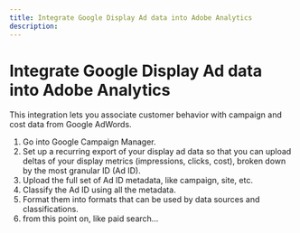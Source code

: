 ```yaml
---
title: Integrate Google Display Ad data into Adobe Analytics
description: 
---
```


# Integrate Google Display Ad data into Adobe Analytics

This integration lets you associate customer behavior with campaign and cost data from Google AdWords.

1. Go into Google Campaign Manager.
1. Set up a recurring export of your display ad data so that you can upload deltas of your display metrics (impressions, clicks, cost), broken down by the most granular ID (Ad ID).
1. Upload the full set of Ad ID metadata, like campaign, site, etc.
1. Classify the Ad ID using all the metadata.
1. Format them into formats that can be used by data sources and classifications.
1. from this point on, like paid search...
